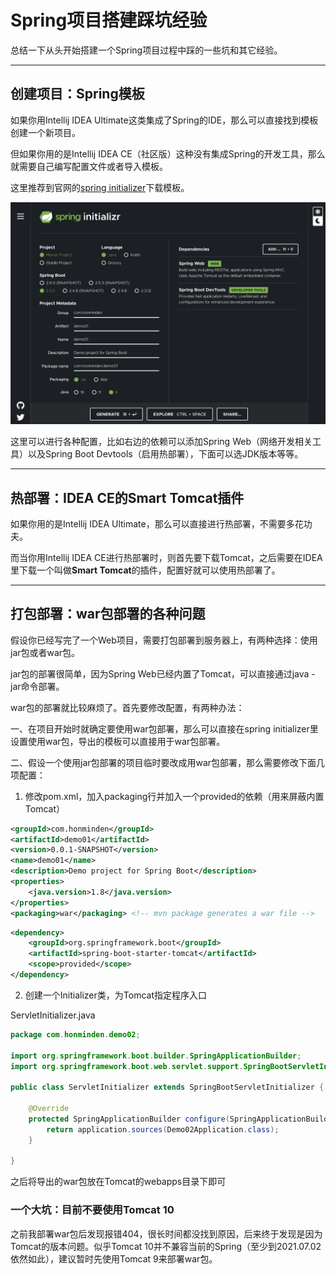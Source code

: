 # Spring项目搭建踩坑经验

总结一下从头开始搭建一个Spring项目过程中踩的一些坑和其它经验。

---

## 创建项目：Spring模板

如果你用Intellij IDEA Ultimate这类集成了Spring的IDE，那么可以直接找到模板创建一个新项目。

但如果你用的是Intellij IDEA CE（社区版）这种没有集成Spring的开发工具，那么就需要自己编写配置文件或者导入模板。

这里推荐到官网的[spring initializer](https://start.spring.io/)下载模板。

![spring initializer](/image/Spring210702/spring_initializer.png)

这里可以进行各种配置，比如右边的依赖可以添加Spring Web（网络开发相关工具）以及Spring Boot Devtools（启用热部署），下面可以选JDK版本等等。

---

## 热部署：IDEA CE的Smart Tomcat插件

如果你用的是Intellij IDEA Ultimate，那么可以直接进行热部署，不需要多花功夫。

而当你用Intellij IDEA CE进行热部署时，则首先要下载Tomcat，之后需要在IDEA里下载一个叫做**Smart Tomcat**的插件，配置好就可以使用热部署了。

---

## 打包部署：war包部署的各种问题

假设你已经写完了一个Web项目，需要打包部署到服务器上，有两种选择：使用jar包或者war包。

jar包的部署很简单，因为Spring Web已经内置了Tomcat，可以直接通过java -jar命令部署。

war包的部署就比较麻烦了。首先要修改配置，有两种办法：

一、在项目开始时就确定要使用war包部署，那么可以直接在spring initializer里设置使用war包，导出的模板可以直接用于war包部署。

二、假设一个使用jar包部署的项目临时要改成用war包部署，那么需要修改下面几项配置：
1. 修改pom.xml，加入packaging行并加入一个provided的依赖（用来屏蔽内置Tomcat）
```xml
<groupId>com.honminden</groupId>
<artifactId>demo01</artifactId>
<version>0.0.1-SNAPSHOT</version>
<name>demo01</name>
<description>Demo project for Spring Boot</description>
<properties>
    <java.version>1.8</java.version>
</properties>
<packaging>war</packaging> <!-- mvn package generates a war file -->
```
```xml
<dependency>
    <groupId>org.springframework.boot</groupId>
    <artifactId>spring-boot-starter-tomcat</artifactId>
    <scope>provided</scope>
</dependency>
```
2. 创建一个Initializer类，为Tomcat指定程序入口

ServletInitializer.java
```java
package com.honminden.demo02;

import org.springframework.boot.builder.SpringApplicationBuilder;
import org.springframework.boot.web.servlet.support.SpringBootServletInitializer;

public class ServletInitializer extends SpringBootServletInitializer {

	@Override
	protected SpringApplicationBuilder configure(SpringApplicationBuilder application) {
		return application.sources(Demo02Application.class);
	}

}
```
之后将导出的war包放在Tomcat的webapps目录下即可

### 一个大坑：目前不要使用Tomcat 10

之前我部署war包后发现报错404，很长时间都没找到原因，后来终于发现是因为Tomcat的版本问题。似乎Tomcat 10并不兼容当前的Spring（至少到2021.07.02依然如此），建议暂时先使用Tomcat 9来部署war包。